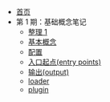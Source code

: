 * [首页]()
* 第 1 期：基础概念笔记
  * [整理 1](/webpack/interview/webpackInterview.md)
  * [基本概念](/webpack/interview/baseInterview.md)
  * [配置](/webpack/interview/configuration.md)
  * [入口起点(entry points)](/webpack/interview/entryPoints.md)
  * [输出(output)](/webpack/interview/output.md)
  * [loader](/webpack/interview/loader.md)
  * [plugin](/webpack/interview/plugin.md)
